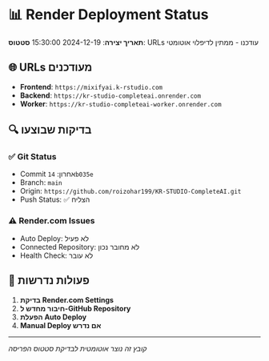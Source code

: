 # 📊 Render Deployment Status

**תאריך יצירה**: 2024-12-19 15:30:00
**סטטוס**: URLs עודכנו - ממתין לדיפלוי אוטומטי

## 🌐 **URLs מעודכנים**
- **Frontend**: `https://mixifyai.k-rstudio.com`
- **Backend**: `https://kr-studio-completeai.onrender.com`
- **Worker**: `https://kr-studio-completeai-worker.onrender.com`

## 🔍 **בדיקות שבוצעו**

### ✅ **Git Status**
- Commit אחרון: `14b035e`
- Branch: `main`
- Origin: `https://github.com/roizohar199/KR-STUDIO-CompleteAI.git`
- Push Status: ✅ הצליח

### ⚠️ **Render.com Issues**
- Auto Deploy: לא פעיל
- Connected Repository: לא מחובר נכון
- Health Check: לא עובר

## 🚀 **פעולות נדרשות**

1. **בדיקת Render.com Settings**
2. **חיבור מחדש ל-GitHub Repository**
3. **הפעלת Auto Deploy**
4. **Manual Deploy אם נדרש**

---
*קובץ זה נוצר אוטומטית לבדיקת סטטוס הפריסה*
